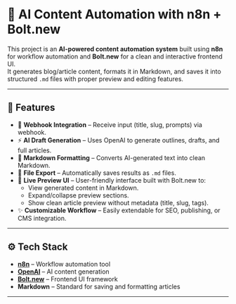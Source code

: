 # 📝 AI Content Automation with n8n + Bolt.new

This project is an **AI-powered content automation system** built using **n8n** for workflow automation and **Bolt.new** for a clean and interactive frontend UI.  
It generates blog/article content, formats it in Markdown, and saves it into structured `.md` files with proper preview and editing features.

---

## 🚀 Features

- 🔗 **Webhook Integration** – Receive input (title, slug, prompts) via webhook.
- ⚡ **AI Draft Generation** – Uses OpenAI to generate outlines, drafts, and full articles.
- 📝 **Markdown Formatting** – Converts AI-generated text into clean Markdown.
- 📂 **File Export** – Automatically saves results as `.md` files.
- 👀 **Live Preview UI** – User-friendly interface built with Bolt.new to:
  - View generated content in Markdown.
  - Expand/collapse preview sections.
  - Show clean article preview without metadata (title, slug, tags).
- ✨ **Customizable Workflow** – Easily extendable for SEO, publishing, or CMS integration.

---

## ⚙️ Tech Stack

- **[n8n](https://n8n.io/)** – Workflow automation tool
- **[OpenAI](https://platform.openai.com/)** – AI content generation
- **[Bolt.new](https://bolt.new/)** – Frontend UI framework
- **Markdown** – Standard for saving and formatting articles

---
